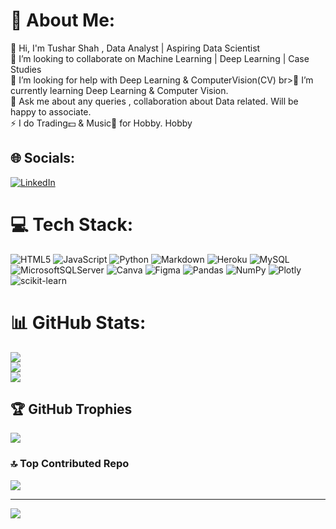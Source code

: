 # 💫 About Me:
🔭 Hi, I'm Tushar Shah , Data Analyst | Aspiring Data Scientist<br>👯 I’m looking to collaborate on Machine Learning | Deep Learning | Case Studies<br>🤝 I’m looking for help with Deep Learning & ComputerVision(CV) br>🌱 I’m currently learning Deep Learning & Computer Vision.<br>💬 Ask me about any queries , collaboration about Data related. Will be happy to associate.<br>⚡ I do Trading💵 & Music🎸 for Hobby.
Hobby


## 🌐 Socials:
[![LinkedIn](https://img.shields.io/badge/LinkedIn-%230077B5.svg?logo=linkedin&logoColor=white)](https://linkedin.com/in/https://www.linkedin.com/in/tushar-shah-727173228/) 

# 💻 Tech Stack:
![HTML5](https://img.shields.io/badge/html5-%23E34F26.svg?style=for-the-badge&logo=html5&logoColor=white) ![JavaScript](https://img.shields.io/badge/javascript-%23323330.svg?style=for-the-badge&logo=javascript&logoColor=%23F7DF1E) ![Python](https://img.shields.io/badge/python-3670A0?style=for-the-badge&logo=python&logoColor=ffdd54) ![Markdown](https://img.shields.io/badge/markdown-%23000000.svg?style=for-the-badge&logo=markdown&logoColor=white) ![Heroku](https://img.shields.io/badge/heroku-%23430098.svg?style=for-the-badge&logo=heroku&logoColor=white) ![MySQL](https://img.shields.io/badge/mysql-%2300f.svg?style=for-the-badge&logo=mysql&logoColor=white) ![MicrosoftSQLServer](https://img.shields.io/badge/Microsoft%20SQL%20Sever-CC2927?style=for-the-badge&logo=microsoft%20sql%20server&logoColor=white) ![Canva](https://img.shields.io/badge/Canva-%2300C4CC.svg?style=for-the-badge&logo=Canva&logoColor=white) 	![Figma](https://img.shields.io/badge/figma-%23F24E1E.svg?style=for-the-badge&logo=figma&logoColor=white) ![Pandas](https://img.shields.io/badge/pandas-%23150458.svg?style=for-the-badge&logo=pandas&logoColor=white) ![NumPy](https://img.shields.io/badge/numpy-%23013243.svg?style=for-the-badge&logo=numpy&logoColor=white) ![Plotly](https://img.shields.io/badge/Plotly-%233F4F75.svg?style=for-the-badge&logo=plotly&logoColor=white) ![scikit-learn](https://img.shields.io/badge/scikit--learn-%23F7931E.svg?style=for-the-badge&logo=scikit-learn&logoColor=white)
# 📊 GitHub Stats:
![](https://github-readme-stats.vercel.app/api?username=CoderTusharShah&theme=midnight-purple&hide_border=false&include_all_commits=false&count_private=false)<br/>
![](https://github-readme-streak-stats.herokuapp.com/?user=CoderTusharShah&theme=midnight-purple&hide_border=false)<br/>
![](https://github-readme-stats.vercel.app/api/top-langs/?username=CoderTusharShah&theme=midnight-purple&hide_border=false&include_all_commits=false&count_private=false&layout=compact)

## 🏆 GitHub Trophies
![](https://github-profile-trophy.vercel.app/?username=CoderTusharShah&theme=discord&no-frame=false&no-bg=true&margin-w=4)

### 🔝 Top Contributed Repo
![](https://github-contributor-stats.vercel.app/api?username=CoderTusharShah&limit=5&theme=dark&combine_all_yearly_contributions=true)

---
[![](https://visitcount.itsvg.in/api?id=CoderTusharShah&icon=8&color=11)](https://visitcount.itsvg.in)

<!-- Proudly created with GPRM ( https://gprm.itsvg.in ) -->
